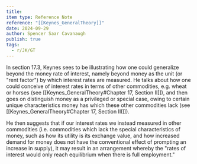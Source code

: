 ```yaml
---
title: 
item type: Reference Note
reference: "[[Keynes_GeneralTheory]]"
date: 2024-09-29
author: Spencer Saar Cavanaugh
publish: true
tags:
  - r/JK/GT
---
```

In section 17.3, Keynes sees to be illustrating how one could generalize beyond the money rate of interest, namely beyond money as the unit (or "rent factor") by which interest rates are measured. He talks about how one could conceive of interest rates in terms of other commodities, e.g. wheat or horses (see [[Keynes_GeneralTheory#Chapter 17, Section II]]), and then goes on distinguish money as a privileged or special case, owing to certain unique characteristics money has which these other commodities lack (see [[Keynes_GeneralTheory#Chapter 17, Section III]]). 

He then suggests that if our interest rates we instead measured in other commodities (i.e. commodities which lack the special characteristics of money, such as how its utility is its exchange value, and how increased demand for money does not have the conventional effect of prompting an increase in supply), it may result in an arrangement whereby the "rates of interest would only reach equilibrium when there is full employment."